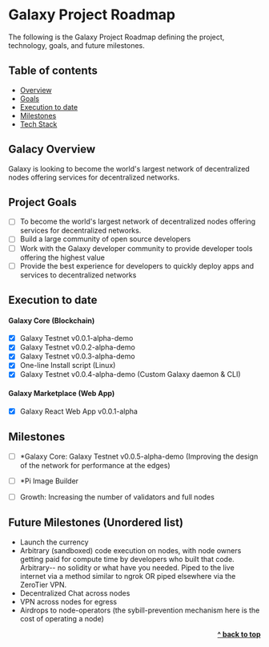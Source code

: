 # Galaxy Project Roadmap

The following is the Galaxy Project Roadmap defining the project, technology, goals, and future milestones.

## Table of contents

- [Overview](#overview)
- [Goals](#goals)
- [Execution to date](#execution-to-date)
- [Milestones](#milestones)
- [Tech Stack](#tech-stack)

## Galacy Overview

Galaxy is looking to become the world's largest network of decentralized nodes offering services for decentralized networks.

## Project Goals

- [ ] To become the world's largest network of decentralized nodes offering services for decentralized networks.
- [ ] Build a large community of open source developers
- [ ] Work with the Galaxy developer community to provide developer tools offering the highest value
- [ ] Provide the best experience for developers to quickly deploy apps and services to decentralized networks

## Execution to date

#### Galaxy Core (Blockchain)
- [x] Galaxy Testnet v0.0.1-alpha-demo
- [x] Galaxy Testnet v0.0.2-alpha-demo
- [x] Galaxy Testnet v0.0.3-alpha-demo
- [x] One-line Install script (Linux)
- [x] Galaxy Testnet v0.0.4-alpha-demo (Custom Galaxy daemon & CLI)

#### Galaxy Marketplace (Web App)
- [x] Galaxy React Web App v0.0.1-alpha

## Milestones

- [ ] *Galaxy Core: Galaxy Testnet v0.0.5-alpha-demo (Improving the design of the network for performance at the edges)
- [ ] *Pi Image Builder
- [ ] Growth: Increasing the number of validators and full nodes


## Future Milestones (Unordered list)
* Launch the currency
* Arbitrary (sandboxed) code execution on nodes, with node owners getting paid for compute time by developers who built that code.  Arbitrary-- no solidity or what have you needed.  Piped to the live internet via a method similar to ngrok OR piped elsewhere via the ZeroTier VPN.
* Decentralized Chat across nodes
* VPN across nodes for egress
* Airdrops to node-operators (the sybill-prevention mechanism here is the cost of operating a node)

<div align="right">
    <b><a href="#galaxy-software-roadmap">^ back to top</a></b>
</div>
